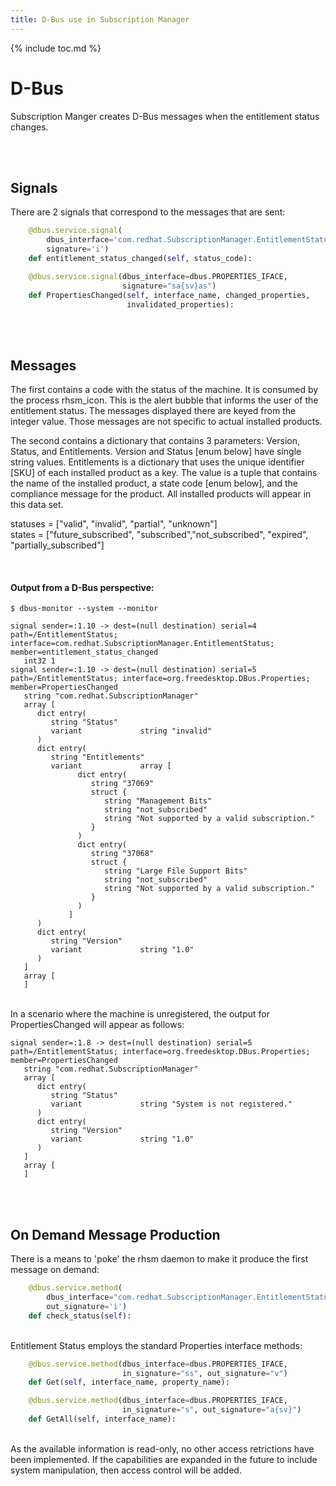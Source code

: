 ```yaml
---
title: D-Bus use in Subscription Manager
---
```

{% include toc.md %}

# D-Bus

Subscription Manger creates D-Bus messages when the entitlement status changes.

<br>
<br>

## Signals

There are 2 signals that correspond to the messages that are sent:

```python
    @dbus.service.signal(
        dbus_interface='com.redhat.SubscriptionManager.EntitlementStatus',
        signature='i')
    def entitlement_status_changed(self, status_code):
```
```python
    @dbus.service.signal(dbus_interface=dbus.PROPERTIES_IFACE,
                         signature="sa{sv}as")
    def PropertiesChanged(self, interface_name, changed_properties,
                          invalidated_properties):
```

<br>
<br>

## Messages

The first contains a code with the status of the machine. It is consumed by the process rhsm_icon. This is the alert bubble that informs the user of the entitlement status. The messages displayed there are keyed from the integer value. Those messages are not specific to actual installed products.

The second contains a dictionary that contains 3 parameters: Version, Status, and Entitlements. Version and Status [enum below] have single string values. Entitlements is a dictionary that uses the unique identifier [SKU] of each installed product as a key. The value is a tuple that contains the name of the installed product, a state code [enum below], and the compliance message for the product. All installed products will appear in this data set.

statuses = ["valid", "invalid", "partial", "unknown"]<br>
states = ["future_subscribed", "subscribed","not_subscribed", "expired", "partially_subscribed"]

<br>

#### Output from a D-Bus perspective:

```console
$ dbus-monitor --system --monitor

signal sender=:1.10 -> dest=(null destination) serial=4 path=/EntitlementStatus; interface=com.redhat.SubscriptionManager.EntitlementStatus; member=entitlement_status_changed
   int32 1
signal sender=:1.10 -> dest=(null destination) serial=5 path=/EntitlementStatus; interface=org.freedesktop.DBus.Properties; member=PropertiesChanged
   string "com.redhat.SubscriptionManager"
   array [
      dict entry(
         string "Status"
         variant             string "invalid"
      )
      dict entry(
         string "Entitlements"
         variant             array [
               dict entry(
                  string "37069"
                  struct {
                     string "Management Bits"
                     string "not_subscribed"
                     string "Not supported by a valid subscription."
                  }
               )
               dict entry(
                  string "37068"
                  struct {
                     string "Large File Support Bits"
                     string "not_subscribed"
                     string "Not supported by a valid subscription."
                  }
               )
             ]
      )
      dict entry(
         string "Version"
         variant             string "1.0"
      )
   ]
   array [
   ]

```
<br>
In a scenario where the machine is unregistered, the output for PropertiesChanged will appear as follows:

```console
signal sender=:1.8 -> dest=(null destination) serial=5 path=/EntitlementStatus; interface=org.freedesktop.DBus.Properties; member=PropertiesChanged
   string "com.redhat.SubscriptionManager"
   array [
      dict entry(
         string "Status"
         variant             string "System is not registered."
      )
      dict entry(
         string "Version"
         variant             string "1.0"
      )
   ]
   array [
   ]

```
<br>
<br>

## On Demand Message Production

There is a means to 'poke' the rhsm daemon to make it produce the first message on demand:

```python
    @dbus.service.method(
        dbus_interface="com.redhat.SubscriptionManager.EntitlementStatus",
        out_signature='i')
    def check_status(self):
```
<br>
Entitlement Status employs the standard Properties interface methods:

```python
    @dbus.service.method(dbus_interface=dbus.PROPERTIES_IFACE,
                         in_signature="ss", out_signature="v")
    def Get(self, interface_name, property_name):

    @dbus.service.method(dbus_interface=dbus.PROPERTIES_IFACE,
                         in_signature="s", out_signature="a{sv}")
    def GetAll(self, interface_name):
```
<br>
As the available information is read-only, no other access retrictions have been implemented. If the capabilities are expanded in the future to include system manipulation, then access control will be added.
